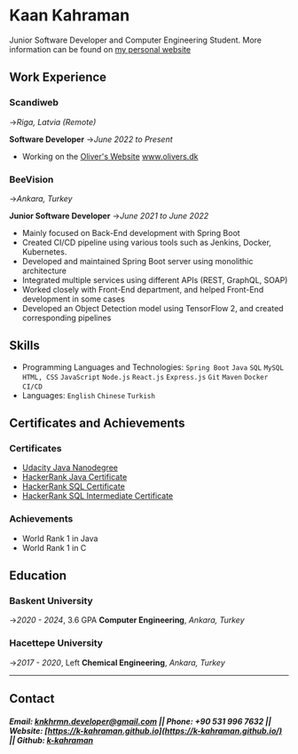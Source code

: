 
# **Kaan Kahraman**
Junior Software Developer and Computer Engineering Student. More information can be found on [my personal website](https://k-kahraman.github.io/)

## Work Experience

### Scandiweb
->_Riga, Latvia (Remote)_

**Software Developer**
->_June 2022 to Present_

- Working on the [Oliver's Website](https://www.olivers.dk/) www.olivers.dk

### BeeVision
->_Ankara, Turkey_

**Junior Software Developer**
->_June 2021 to June 2022_

- Mainly focused on Back-End development with Spring Boot
- Created CI/CD pipeline using various tools such as Jenkins, Docker, Kubernetes.
- Developed and maintained Spring Boot server using monolithic architecture
- Integrated multiple services using different APIs (REST, GraphQL, SOAP)
- Worked closely with Front-End department, and helped Front-End development in some cases
- Developed an Object Detection model using TensorFlow 2, and created corresponding pipelines

## Skills

- Programming Languages and Technologies: `Spring Boot` `Java` `SQL` `MySQL` `HTML, CSS` `JavaScript` `Node.js` `React.js` `Express.js` `Git` `Maven` `Docker` `CI/CD`
- Languages: `English` `Chinese` `Turkish`

## Certificates and Achievements
### Certificates
- [Udacity Java Nanodegree](https://graduation.udacity.com/confirm/EVHVHW5G)
- [HackerRank Java Certificate](https://www.hackerrank.com/certificates/aed447ee7968)
- [HackerRank SQL Certificate](https://www.hackerrank.com/certificates/8c0d4b651b6a)
- [HackerRank SQL Intermediate Certificate](https://www.hackerrank.com/certificates/8c0d4b651b6a)
### Achievements
- World Rank 1 in Java
- World Rank 1 in C

## Education

### Baskent University
->_2020 -  2024_, 3.6 GPA
**Computer Engineering**, _Ankara, Turkey_

### Hacettepe University
->_2017 - 2020_, Left
**Chemical Engineering**,  _Ankara, Turkey_

---
## Contact
##### Email: **<knkhrmn.developer@gmail.com>** || Phone: **+90 531 996 7632** || Website: **[https://k-kahraman.github.io](https://k-kahraman.github.io/) || Github: [k-kahraman](https://github.com/k-kahraman)**
